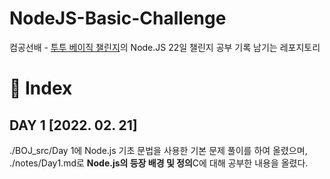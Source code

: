 # NodeJS-Basic-Challenge
컴공선배 - <a href="https://22challenge.oopy.io/">투투 베이직 챌린지</a>의 Node.JS 22일 챌린지
공부 기록 남기는 레포지토리

# 📜 Index
## DAY 1 [2022. 02. 21]
./BOJ_src/Day 1에 Node.js 기초 문법을 사용한 기본 문제 풀이를 하여 올렸으며,
./notes/Day1.md로 **Node.js의 등장 배경 및 정의**C에 대해 공부한 내용을 올렸다.